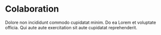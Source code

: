 # Colaboration
Dolore non incididunt commodo cupidatat minim. Do ea Lorem et voluptate officia. Qui aute aute exercitation sit aute cupidatat reprehenderit.

